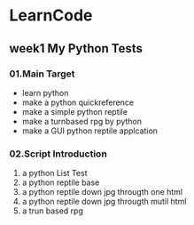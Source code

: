 # LearnCode
## week1 My Python Tests
### 01.Main Target
* learn python
* make a python quickreference
* make a simple python reptile
* make a turnbased rpg by python
* make a GUI python reptile applcation
   
### 02.Script Introduction
1. a python List Test
2. a python reptile base
3. a python reptile down jpg througth one html
4. a python reptile down jpg througth mutil html
5. a trun based rpg
